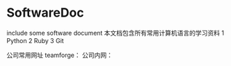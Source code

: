 # SoftwareDoc
include some software document
本文档包含所有常用计算机语言的学习资料
1 Python
2 Ruby
3 Git

公司常用网址
teamforge：
公司内网：
